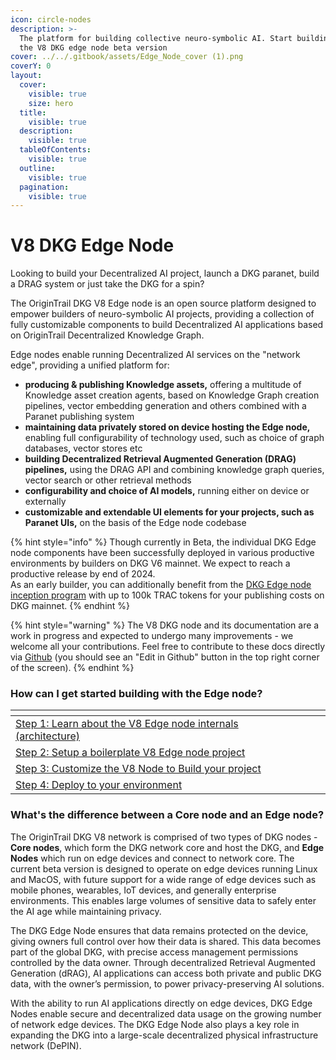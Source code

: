 ```yaml
---
icon: circle-nodes
description: >-
  The platform for building collective neuro-symbolic AI. Start building with
  the V8 DKG edge node beta version
cover: ../../.gitbook/assets/Edge_Node_cover (1).png
coverY: 0
layout:
  cover:
    visible: true
    size: hero
  title:
    visible: true
  description:
    visible: true
  tableOfContents:
    visible: true
  outline:
    visible: true
  pagination:
    visible: true
---
```


# V8 DKG Edge Node

Looking to build your Decentralized AI project, launch a DKG paranet, build a DRAG system or just take the DKG for a spin?&#x20;

The OriginTrail DKG V8 Edge node is an open source platform designed to empower builders of neuro-symbolic AI projects, providing a collection of fully customizable components to build Decentralized AI applications based on OriginTrail Decentralized Knowledge Graph.&#x20;

Edge nodes enable running Decentralized AI services on the "network edge", providing a unified platform for:&#x20;

* **producing & publishing Knowledge assets,** offering a multitude of Knowledge asset creation agents, based on Knowledge Graph creation pipelines, vector embedding generation and others combined with a Paranet publishing system&#x20;
* **maintaining data privately stored on device hosting the Edge node,** enabling full configurability of technology used, such as choice of graph databases, vector stores etc
* **building Decentralized Retrieval Augmented Generation (DRAG) pipelines,** using the DRAG API and combining knowledge graph queries, vector search or other retrieval methods
* **configurability and choice of AI models,** running either on device or externally
* **customizable and extendable UI elements for your projects, such as Paranet UIs,** on the basis of the Edge node codebase



{% hint style="info" %}
Though currently in Beta, the individual DKG Edge node components have been successfully deployed in various productive environments by builders on DKG V6 mainnet. We expect to reach a productive release by end of 2024. \
As an early builder, you can additionally benefit from the [DKG Edge node inception program](dkg-edge-node-inception-program.md) with up to 100k TRAC tokens for your publishing costs on DKG mainnet.&#x20;
{% endhint %}

{% hint style="warning" %}
The V8 DKG node and its documentation are a work in progress and expected to undergo many improvements - we welcome all your contributions. Feel free to contribute to these docs directly via [Github](https://github.com/OriginTrail/dkg-docs) (you should see an "Edit in Github" button in the top right corner of the screen).&#x20;
{% endhint %}

### How can I get started building with the Edge node?

<table data-view="cards" data-full-width="false"><thead><tr><th></th><th></th><th></th></tr></thead><tbody><tr><td><a href="dkg-edge-node-architecture.md">Step 1: Learn about the V8 Edge node internals (architecture)</a></td><td></td><td></td></tr><tr><td><a href="setup-a-boilerplate-v8-edge-node.md">Step 2: Setup a boilerplate V8 Edge node project</a></td><td></td><td></td></tr><tr><td><a href="customize-the-edge-node-and-build-your-project.md">Step 3: Customize the V8 Node to Build your project</a></td><td></td><td></td></tr><tr><td><a href="deploy-your-edge-node-based-project.md">Step 4: Deploy to your environment</a></td><td></td><td></td></tr></tbody></table>

### What's the difference between a Core node and an Edge node?

The OriginTrail DKG V8 network is comprised of two types of DKG nodes - **Core nodes**, which form the DKG network core and host the DKG, and **Edge Nodes** which run on edge devices and connect to network core. The current beta version is designed to operate on edge devices running Linux and MacOS, with future support for a wide range of edge devices such as mobile phones, wearables, IoT devices, and generally enterprise environments. This enables large volumes of sensitive data to safely enter the AI age while maintaining privacy.

The DKG Edge Node ensures that data remains protected on the device, giving owners full control over how their data is shared. This data becomes part of the global DKG, with precise access management permissions controlled by the data owner. Through decentralized Retrieval Augmented Generation (dRAG), AI applications can access both private and public DKG data, with the owner’s permission, to power privacy-preserving AI solutions.

With the ability to run AI applications directly on edge devices, DKG Edge Nodes enable secure and decentralized data usage on the growing number of network edge devices. The DKG Edge Node also plays a key role in expanding the DKG into a large-scale decentralized physical infrastructure network (DePIN).
